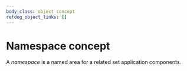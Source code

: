 ```yaml
---
body_class: object concept
refdog_object_links: []
---
```


# Namespace concept

<section>

A _namespace_ is a named area for a related set application
components.

</section>
